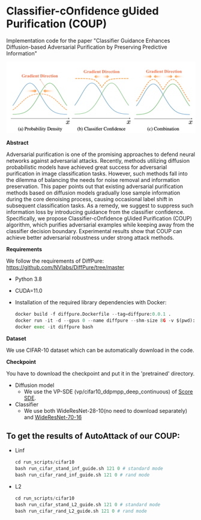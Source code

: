 # Classifier-cOnfidence gUided Purification (COUP)
Implementation code for the paper "Classifier Guidance Enhances Diffusion-based Adversarial Purification by Preserving Predictive Information"

![GitHub set up](https://github.com/ZhangMingKun1/COUP/blob/main/asserts/fig_COUP.png "Main Idea of COUP")
</center> <!--结束居中对齐-->

**Abstract**

Adversarial purification is one of the promising approaches to defend neural networks against adversarial attacks. Recently, methods utilizing diffusion probabilistic models have achieved great success for adversarial purification in image classification tasks. However, such methods fall into the dilemma of balancing the needs for noise removal and information preservation. This paper points out that existing adversarial purification methods based on diffusion models gradually lose sample information during the core denoising process, causing occasional label shift in subsequent classification tasks. As a remedy, we suggest to suppress such information loss by introducing guidance from the classifier confidence. Specifically, we propose Classifier-cOnfidence gUided Purification (COUP) algorithm, which purifies adversarial examples while keeping away from the classifier decision boundary. Experimental results show that COUP can achieve better adversarial robustness under strong attack methods.



**Requirements**

We follow the requirements of DiffPure: https://github.com/NVlabs/DiffPure/tree/master

- Python 3.8

- CUDA=11.0

- Installation of the required library dependencies with Docker:

  ```python
  docker build -f diffpure.Dockerfile --tag=diffpure:0.0.1 .
  docker run -it -d --gpus 0 --name diffpure --shm-size 8G -v $(pwd):/workspace -p 5001:6006 diffpure:0.0.1
  docker exec -it diffpure bash
  ```

  

**Dataset**

We use CIFAR-10 dataset which can be automatically download in the code.



**Checkpoint**

 You have to download the checkpoint and put it in the 'pretrained' directory.

- Diffusion model
  - We use the VP-SDE (vp/cifar10_ddpmpp_deep_continuous) of [Score SDE](https://drive.google.com/file/d/16_-Ahc6ImZV5ClUc0vM5Iivf8OJ1VSif/view).
- Classifier
  - We use both WideResNet-28-10(no need to download separately) and [WideResNet-70-16](https://drive.google.com/file/d/16_-Ahc6ImZV5ClUc0vM5Iivf8OJ1VSif/view)



## To get the results of AutoAttack of our COUP:

+ Linf

  ```	python
  cd run_scripts/cifar10
  bash run_cifar_stand_inf_guide.sh 121 0 # standard mode
  bash run_cifar_rand_inf_guide.sh 121 0 # rand mode
  ```

+ L2

  ```	python
  cd run_scripts/cifar10
  bash run_cifar_stand_L2_guide.sh 121 0 # standard mode
  bash run_cifar_rand_L2_guide.sh 121 0 # rand mode
  ```


